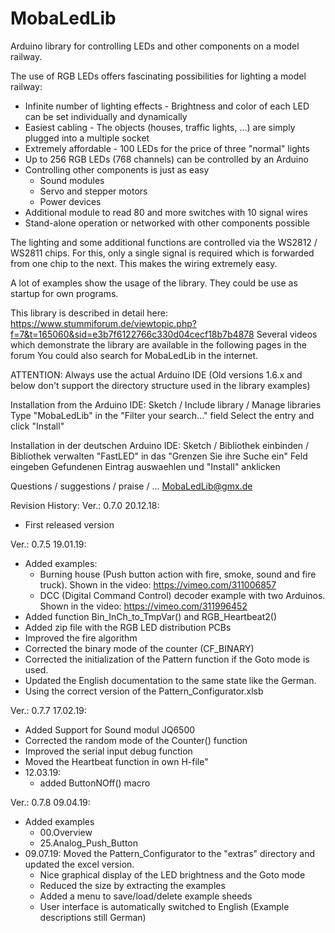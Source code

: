 # MobaLedLib
Arduino library for controlling LEDs and other components on a model railway.

The use of RGB LEDs offers fascinating possibilities for lighting a model railway:
- Infinite number of lighting effects - Brightness and color of each LED can be
  set individually and dynamically
- Easiest cabling - The objects (houses, traffic lights, ...) are simply plugged
  into a multiple socket
- Extremely affordable - 100 LEDs for the price of three "normal" lights
- Up to 256 RGB LEDs (768 channels) can be controlled by an Arduino
- Controlling other components is just as easy
  - Sound modules
  - Servo and stepper motors
  - Power devices
- Additional module to read 80 and more switches with 10 signal wires
- Stand-alone operation or networked with other components possible

The lighting and some additional functions are controlled via the WS2812 / WS2811 chips.
For this, only a single signal is required which is forwarded from one chip to the next.
This makes the wiring extremely easy.

A lot of examples show the usage of the library. They could be use as startup for own programs.


This library is described in detail here:
https://www.stummiforum.de/viewtopic.php?f=7&t=165060&sid=e3b7f6122766c330d04cecf18b7b4878
Several videos which demonstrate the library are available in the following pages in the forum
You could also search for MobaLedLib in the internet.

ATTENTION: Always use the actual Arduino IDE
(Old versions 1.6.x and below don't support the directory structure used in the library examples)


Installation from the Arduino IDE:
  Sketch / Include library / Manage libraries
  Type "MobaLedLib" in the "Filter your search..." field
  Select the entry and click "Install"


Installation in der deutschen Arduino IDE:
  Sketch / Bibliothek einbinden / Bibliothek verwalten
  "FastLED" in das "Grenzen Sie ihre Suche ein" Feld eingeben
  Gefundenen Eintrag auswaehlen und "Install" anklicken


Questions / suggestions / praise / ...
  MobaLedLib@gmx.de



Revision History:
Ver.: 0.7.0  20.12.18:
- First released version

Ver.: 0.7.5  19.01.19:
- Added examples:
  - Burning house (Push button action with fire, smoke, sound and fire truck). Shown in the video: https://vimeo.com/311006857
  - DCC (Digital Command Control) decoder example with two Arduinos. Shown in the video: https://vimeo.com/311996452
- Added function Bin_InCh_to_TmpVar() and RGB_Heartbeat2()
- Added zip file with the RGB LED distribution PCBs
- Improved the fire algorithm
- Corrected the binary mode of the counter (CF_BINARY)
- Corrected the initialization of the Pattern function if the Goto mode is used.
- Updated the English documentation to the same state like the German.
- Using the correct version of the Pattern_Configurator.xlsb

Ver.: 0.7.7 17.02.19:
- Added Support for Sound modul JQ6500
- Corrected the random mode of the Counter() function
- Improved the serial input debug function
- Moved the Heartbeat function in own H-file"
- 12.03.19:
  - added ButtonNOff() macro

Ver.: 0.7.8 09.04.19:
- Added examples
  - 00.Overview
  - 25.Analog_Push_Button
- 09.07.19:
  Moved the Pattern_Configurator to the "extras" directory
  and updated the excel version.
  - Nice graphical display of the LED brightness and the Goto mode
  - Reduced the size by extracting the examples
  - Added a menu to save/load/delete example sheeds
  - User interface is automatically switched to English (Example descriptions still German)
